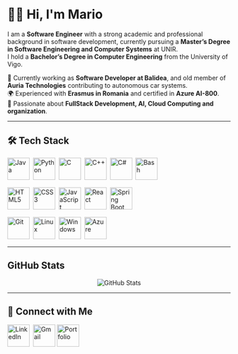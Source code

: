 # 🙋‍♂️ Hi, I'm Mario  

I am a **Software Engineer** with a strong academic and professional background in software development, currently pursuing a **Master’s Degree in Software Engineering and Computer Systems** at UNIR.  
I hold a **Bachelor’s Degree in Computer Engineering** from the University of Vigo. 

💼 Currently working as **Software Developer at Balidea**, and old member of **Auria Technologies** contributing to autonomous car systems.  
🌍 Experienced with **Erasmus in Romania** and certified in **Azure AI-800**.  
🚀 Passionate about **FullStack Development, AI, Cloud Computing and organization**.  

---

## 🛠 Tech Stack  

<p>
  <!-- Languages -->
  <img src="https://cdn.jsdelivr.net/gh/devicons/devicon/icons/java/java-original.svg" title="Java" alt="Java" width="50" height="50"/>&nbsp;
  <img src="https://cdn.jsdelivr.net/gh/devicons/devicon/icons/python/python-original.svg" title="Python" alt="Python" width="50" height="50"/>&nbsp;
  <img src="https://cdn.jsdelivr.net/gh/devicons/devicon/icons/c/c-original.svg" title="C" alt="C" width="50" height="50"/>&nbsp;
  <img src="https://cdn.jsdelivr.net/gh/devicons/devicon/icons/cplusplus/cplusplus-original.svg" title="C++" alt="C++" width="50" height="50"/>&nbsp;
  <img src="https://cdn.jsdelivr.net/gh/devicons/devicon/icons/csharp/csharp-original.svg" title="C#" alt="C#" width="50" height="50"/>&nbsp;
  <img src="https://cdn.jsdelivr.net/gh/devicons/devicon/icons/bash/bash-original.svg" title="Bash" alt="Bash" width="50" height="50"/>&nbsp;
</p>

<p>
  <!-- Web -->
  <img src="https://cdn.jsdelivr.net/gh/devicons/devicon/icons/html5/html5-original.svg" title="HTML5" alt="HTML5" width="50" height="50"/>&nbsp;
  <img src="https://cdn.jsdelivr.net/gh/devicons/devicon/icons/css3/css3-original.svg" title="CSS3" alt="CSS3" width="50" height="50"/>&nbsp;
  <img src="https://cdn.jsdelivr.net/gh/devicons/devicon/icons/javascript/javascript-original.svg" title="JavaScript" alt="JavaScript" width="50" height="50"/>&nbsp;
  <img src="https://cdn.jsdelivr.net/gh/devicons/devicon/icons/react/react-original.svg" title="React" alt="React" width="50" height="50"/>&nbsp;
  <img src="https://cdn.jsdelivr.net/gh/devicons/devicon/icons/spring/spring-original.svg" title="Spring Boot" alt="Spring Boot" width="50" height="50"/>&nbsp;
</p>

<p>
  <!-- Tools & OS -->
  <img src="https://cdn.jsdelivr.net/gh/devicons/devicon/icons/git/git-original.svg" title="Git" alt="Git" width="50" height="50"/>&nbsp;
  <img src="https://cdn.jsdelivr.net/gh/devicons/devicon/icons/linux/linux-original.svg" title="Linux" alt="Linux" width="50" height="50"/>&nbsp;
  <img src="https://cdn.jsdelivr.net/gh/devicons/devicon/icons/windows8/windows8-original.svg" title="Windows" alt="Windows" width="50" height="50"/>&nbsp;
  <img src="https://cdn.jsdelivr.net/gh/devicons/devicon/icons/azure/azure-original.svg" title="Azure" alt="Azure" width="50" height="50"/>&nbsp;
</p>

---

## GitHub Stats

<p align="center">
  <img
    src="https://raw.githubusercontent.com/su_usuario_github/su_usuario_github/cards/profile-summary-card-output/tokyonight/3-stats.svg"
    alt="GitHub Stats"
  />
</p>

---

## 🤝 Connect with Me  

<p>
  <a href="https://www.linkedin.com/in/mario-vp/"><img src="https://cdn.jsdelivr.net/gh/devicons/devicon/icons/linkedin/linkedin-original.svg" title="LinkedIn" alt="LinkedIn" width="50" height="50"/></a>&nbsp;
  <a href="mailto:mario.vperez03@gmail.com"><img src="https://img.icons8.com/color/48/000000/gmail-new.png" title="Gmail" alt="Gmail" width="50" height="50"/></a>
  <a href="https://mariovp.dev/"><img src="https://img.icons8.com/fluency/48/domain.png" title="Portfolio" alt="Portfolio" width="50" height="50"/></a>
</p>
